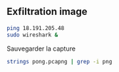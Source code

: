 ## Exfiltration image

```bash
ping 18.191.205.48
sudo wireshark &
```

Sauvegarder la capture

```bash
strings pong.pcapng | grep -i png
```
